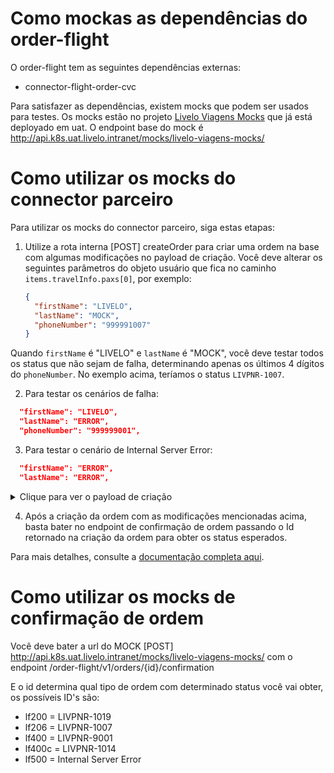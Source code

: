 # Como mockas as dependências do order-flight

O order-flight tem as seguintes dependências externas:

- connector-flight-order-cvc

Para satisfazer as dependências, existem mocks que podem ser usados para testes. Os mocks estão no projeto [Livelo Viagens Mocks](https://stash.livelo.intranet/projects/LIVMOCKS/repos/livelo-viagens-mocks/browse) que já está deployado em uat. O endpoint base do mock é http://api.k8s.uat.livelo.intranet/mocks/livelo-viagens-mocks/

# Como utilizar os mocks do connector parceiro

Para utilizar os mocks do connector parceiro, siga estas etapas:

1. Utilize a rota interna [POST] createOrder para criar uma ordem na base com algumas modificações no payload de criação.
   Você deve alterar os seguintes parâmetros do objeto usuário que fica no caminho `items.travelInfo.paxs[0]`, por exemplo:

   ```json
   {
     "firstName": "LIVELO",
     "lastName": "MOCK",
     "phoneNumber": "999991007"
   }
   ```

Quando `firstName` é "LIVELO" e `lastName` é "MOCK", você deve testar todos os status que não sejam de falha, determinando apenas os últimos 4 dígitos do `phoneNumber`. No exemplo acima, teríamos o status `LIVPNR-1007`.

2. Para testar os cenários de falha:

```json
  "firstName": "LIVELO",
  "lastName": "ERROR",
  "phoneNumber": "999999001",
```

3. Para testar o cenário de Internal Server Error:

```json
  "firstName": "ERROR",
  "lastName": "ERROR",
```

<details>
  <summary>Clique para ver o payload de criação</summary>
    <pre>
    {
        "commerceOrderId": "o1002",
        "partnerOrderId": "5010",
        "partnerCode": "cvc",
        "submittedDate": "2023-09-21T14:49:01",
        "expirationDate": "2023-09-21T14:49:01",
        "channel": "I",
        "tierCode": "default",
        "originOrder": "site",
        "customerIdentifier": "105181",
        "transactionId": "uuid",
        "currentStatus": {
            "code": "LIVPNR-1006",
            "description": "INITIAL",
            "partnerCode": "1",
            "partnerDescription": "create",
            "partnerResponse": null,
            "statusDate": "2023-09-21T14:49:01"
        },
        "statusHistory": [
            {
                "code": "LIVPNR-1006",
                "description": "INITIAL",
                "partnerCode": "1",
                "partnerDescription": "create",
                "partnerResponse": null,
                "statusDate": "2023-09-21T14:49:01"
            }
        ],
        "price": {
            "amount": 1999.99,
            "partnerAmount": 1999.99,
            "pointsAmount": 20000,
            "priceListId": "priceListClub",
            "accrualPoints": 1000.00,
            "ordersPriceDescription": [
                {
                    "amount": 1500.00,
                    "pointsAmount": 130000,
                    "type": "BY_ADULT",
                    "description": "preço por adulto"
                },
                {
                    "amount": 499.99,
                    "pointsAmount": 20000,
                    "type": "TOTAL_TAX",
                    "description": "preço taxas"
                }
            ]
        },
        "items": [
            {
                "commerceItemId": "ci16238303923791",
                "skuId": "cvc_flight",
                "productId": "flight",
                "externalCoupon": "cupon10",
                "quantity": 1,
                "price": {
                    "listPrice": 1500.00,
                    "amount": 1500.00,
                    "pointsAmount": 15000,
                    "accrualPoints": 1500,
                    "partnerAmount": 1500.00,
                    "priceListId": "priceListClub",
                    "priceRule": "cpp club cvc"
                },
                "travelInfo": {
                    "type": "ROUND_TRIP",
                    "reservationCode": "YD5WK",
                    "adultQuantity": 2,
                    "childQuantity": 0,
                    "babyQuantity": 0,
                    "typeClass": "ECONOMIC",
                    "paxs": [
                        {
                            "type": "ADULT",
                            "firstName": "LIVELO",
                            "lastName": "MOCK",
                            "phoneNumber": "999991007",
                            "gender": "M",
                            "birthDate": "1995-10-10",
                            "email": "email@gmail.com",
                            "areaCode": "54",
                            "document": [
                                {
                                    "documentNumber": "12332112312",
                                    "type": "CPF",
                                    "issueDate": "12-12-2023",
                                    "issuingCountry": "Brasil",
                                    "expirationDate": "01-01-2024",
                                    "residenceCountry": "Brasil"
                                }
                            ]
                        }
                    ],
                    "voucher": "link.voucher.com.br"
                },
                "segments": [
                    {
                        "partnerId": "a.sadsa84s4ds",
                        "step": "0",
                        "stops": 0,
                        "flightDuration": 30,
                        "originIata": "POA",
                        "originDescription": "Guarulhos - SP - Brasil",
                        "destinationIata": "GIG",
                        "destinationDescription": "Rio de Janeiro, Galeao - RJ - Brasil",
                        "departureDate": "2024-09-21T15:45:00",
                        "arrivalDate": "2024-09-21T16:15:00",
                        "flightsLegs": [
                            {
                                "flightNumber": "1045",
                                "flightDuration": 25,
                                "airline": "GOL",
                                "managedBy": "GOL",
                                "operatedBy": "GOL",
                                "timeToWait": 10,
                                "originIata": "GUA",
                                "originDescription": "Guarulhos - SP - Brasil",
                                "destinationIata": "GIG",
                                "destinationDescription": "Rio de Janeiro, Galeao - RJ - Brasil",
                                "departureDate": "2024-09-21T15:45:00",
                                "arrivalDate": "2024-09-21T16:15:00",
                                "type": "FINAL"
                            }
                        ],
                        "luggages": [
                            {
                                "type": "HAND",
                                "description": "Bagagem de mão"
                            },
                            {
                                "type": "BAG",
                                "description": "Bagagem despachada"
                            }
                        ],
                        "cancelationRules": [
                            {
                                "type": "1",
                                "description": "Cancelamento reembolsábel até  2 dias antes"
                            },
                            {
                                "type": "2",
                                "description": "Cancelamento parcial com menos de 48h"
                            }
                        ],
                        "changeRules": [
                            {
                                "type": "1",
                                "description": "Não permite cancelamento"
                            }
                        ]
                    },
                    {
                        "partnerId": "a.sadsa84s",
                        "step": "0",
                        "stops": 0,
                        "flightDuration": 30,
                        "originIata": "GIG",
                        "originDescription": "Rio de Janeiro, Galeao - RJ - Brasil",
                        "destinationIata": "GUA",
                        "destinationDescription": "Guarulhos - SP - Brasil",
                        "departureDate": "2024-09-21T15:45:00",
                        "arrivalDate": "2024-09-21T16:15:00",
                        "flightsLegs": [
                            {
                                "flightNumber": "1045",
                                "flightDuration": 25,
                                "airline": "GOL",
                                "managedBy": "GOL",
                                "operatedBy": "GOL",
                                "timeToWait": 10,
                                "originIata": "GIG",
                                "originDescription": "Rio de Janeiro, Galeao - RJ - Brasil",
                                "destinationIata": "GUA",
                                "destinationDescription": "Guarulhos - SP - Brasil",
                                "departureDate": "2024-09-21T15:45:00",
                                "arrivalDate": "2024-09-21T16:15:00",
                                "type": "FINAL"
                            }
                        ],
                        "luggages": [
                            {
                                "type": "HAND",
                                "description": "Bagagem de mão"
                            },
                            {
                                "type": "BAG",
                                "description": "Bagagem despachada"
                            }
                        ],
                        "cancelationRules": [
                            {
                                "type": "1",
                                "description": "Cancelamento reembolsábel até  2 dias antes"
                            },
                            {
                                "type": "2",
                                "description": "Cancelamento parcial com menos de 48h"
                            }
                        ],
                        "changeRules": [
                            {
                                "type": "1",
                                "description": "Não permite cancelamento"
                            }
                        ]
                    }
                ]
            },
            {
                "commerceItemId": "ci13406264327442",
                "skuId": "cvc_flight_tax",
                "productId": "flight",
                "externalCoupon": "cupon10",
                "quantity": 1,
                "price": {
                    "listPrice": 499.99,
                    "amount": 499.99,
                    "pointsAmount": 5000,
                    "accrualPoints": 500,
                    "partnerAmout": 499.99,
                    "priceListId": "priceListClub",
                    "priceRule": "cpp club cvc"
                }
            }
        ]
    }
    </pre>
</details>

4. Após a criação da ordem com as modificações mencionadas acima, basta bater no endpoint de confirmação de ordem passando o Id retornado na criação da ordem para obter os status esperados.

Para mais detalhes, consulte a [documentação completa aqui](https://livelo.atlassian.net/l/cp/KmSspck3).

# Como utilizar os mocks de confirmação de ordem

Você deve bater a url do MOCK [POST] http://api.k8s.uat.livelo.intranet/mocks/livelo-viagens-mocks/ com o endpoint /order-flight/v1/orders/{id}/confirmation

E o id determina qual tipo de ordem com determinado status você vai obter, os possíveis ID's são:

- lf200 = LIVPNR-1019
- lf206 = LIVPNR-1007
- lf400 = LIVPNR-9001
- lf400c = LIVPNR-1014
- lf500 = Internal Server Error
